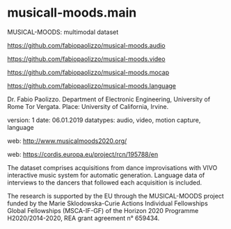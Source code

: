 # musicall-moods.main

MUSICAL-MOODS: multimodal dataset

https://github.com/fabiopaolizzo/musical-moods.audio

https://github.com/fabiopaolizzo/musical-moods.video

https://github.com/fabiopaolizzo/musical-moods.mocap

https://github.com/fabiopaolizzo/musical-moods.language




Dr. Fabio Paolizzo. Department of Electronic Engineering, University of Rome Tor Vergata.
Place: University of California, Irvine.

version: 1 date: 06.01.2019 datatypes: audio, video, motion capture, language

web: http://www.musicalmoods2020.org/

web: https://cordis.europa.eu/project/rcn/195788/en

The dataset comprises acquisitions from dance improvisations with VIVO interactive music system for automatic generation. Language data of interviews to the dancers that followed each acquisition is included.

The research is supported by the EU through the MUSICAL-MOODS project funded by the Marie Sklodowska-Curie Actions Individual Fellowships Global Fellowships (MSCA-IF-GF) of the Horizon 2020 Programme H2020/2014-2020, REA grant agreement n° 659434.
